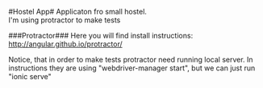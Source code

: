 #Hostel App#
Applicaton fro small hostel.<br>
I'm using protractor to make tests

###Protractor###
Here you will find install instructions: http://angular.github.io/protractor/

Notice, that in order to make tests protractor need running local server.
In instructions they are using "webdriver-manager start", but we can just run "ionic serve"